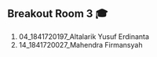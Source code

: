 ## Breakout Room 3 🎓

1. 04_1841720197_Altalarik Yusuf Erdinanta
2. 14_1841720027_Mahendra Firmansyah


